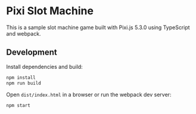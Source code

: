 # Pixi Slot Machine

This is a sample slot machine game built with Pixi.js 5.3.0 using TypeScript and webpack.

## Development

Install dependencies and build:

```bash
npm install
npm run build
```

Open `dist/index.html` in a browser or run the webpack dev server:

```bash
npm start
```
